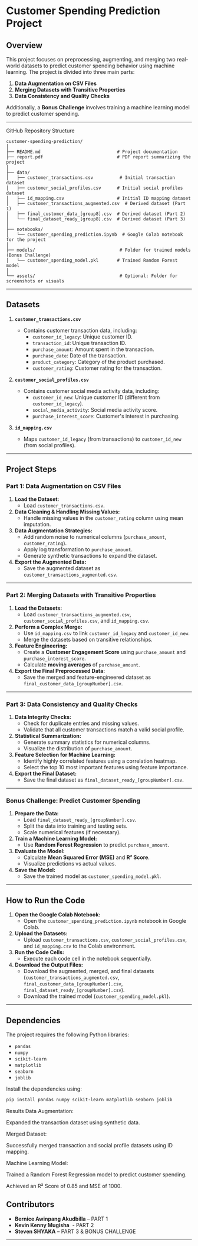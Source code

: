 # Customer Spending Prediction Project

## Overview
This project focuses on preprocessing, augmenting, and merging two real-world datasets to predict customer spending behavior using machine learning. The project is divided into three main parts:
1. **Data Augmentation on CSV Files**
2. **Merging Datasets with Transitive Properties**
3. **Data Consistency and Quality Checks**

Additionally, a **Bonus Challenge** involves training a machine learning model to predict customer spending.

---
GitHub Repository Structure
```
customer-spending-prediction/
│
├── README.md                             # Project documentation
├── report.pdf                            # PDF report summarizing the project
│
├── data/
│   ├── customer_transactions.csv          # Initial transaction dataset
│   ├── customer_social_profiles.csv      # Initial social profiles dataset
│   ├── id_mapping.csv                    # Initial ID mapping dataset
│   ├── customer_transactions_augmented.csv  # Derived dataset (Part 1)
│   ├── final_customer_data_[group8].csv  # Derived dataset (Part 2)
│   └── final_dataset_ready_[group8].csv  # Derived dataset (Part 3)
│
├── notebooks/
│   └── customer_spending_prediction.ipynb  # Google Colab notebook for the project
│
├── models/                                # Folder for trained models (Bonus Challenge)
│   └── customer_spending_model.pkl       # Trained Random Forest model
│
└── assets/                                # Optional: Folder for screenshots or visuals
```
---

## Datasets
1. **`customer_transactions.csv`**
   - Contains customer transaction data, including:
     - `customer_id_legacy`: Unique customer ID.
     - `transaction_id`: Unique transaction ID.
     - `purchase_amount`: Amount spent in the transaction.
     - `purchase_date`: Date of the transaction.
     - `product_category`: Category of the product purchased.
     - `customer_rating`: Customer rating for the transaction.

2. **`customer_social_profiles.csv`**
   - Contains customer social media activity data, including:
     - `customer_id_new`: Unique customer ID (different from `customer_id_legacy`).
     - `social_media_activity`: Social media activity score.
     - `purchase_interest_score`: Customer's interest in purchasing.

3. **`id_mapping.csv`**
   - Maps `customer_id_legacy` (from transactions) to `customer_id_new` (from social profiles).

---

## Project Steps

### Part 1: Data Augmentation on CSV Files
1. **Load the Dataset:**
   - Load `customer_transactions.csv`.
2. **Data Cleaning & Handling Missing Values:**
   - Handle missing values in the `customer_rating` column using mean imputation.
3. **Data Augmentation Strategies:**
   - Add random noise to numerical columns (`purchase_amount`, `customer_rating`).
   - Apply log transformation to `purchase_amount`.
   - Generate synthetic transactions to expand the dataset.
4. **Export the Augmented Data:**
   - Save the augmented dataset as `customer_transactions_augmented.csv`.

---

### Part 2: Merging Datasets with Transitive Properties
1. **Load the Datasets:**
   - Load `customer_transactions_augmented.csv`, `customer_social_profiles.csv`, and `id_mapping.csv`.
2. **Perform a Complex Merge:**
   - Use `id_mapping.csv` to link `customer_id_legacy` and `customer_id_new`.
   - Merge the datasets based on transitive relationships.
3. **Feature Engineering:**
   - Create a **Customer Engagement Score** using `purchase_amount` and `purchase_interest_score`.
   - Calculate **moving averages** of `purchase_amount`.
4. **Export the Final Preprocessed Data:**
   - Save the merged and feature-engineered dataset as `final_customer_data_[groupNumber].csv`.

---

### Part 3: Data Consistency and Quality Checks
1. **Data Integrity Checks:**
   - Check for duplicate entries and missing values.
   - Validate that all customer transactions match a valid social profile.
2. **Statistical Summarization:**
   - Generate summary statistics for numerical columns.
   - Visualize the distribution of `purchase_amount`.
3. **Feature Selection for Machine Learning:**
   - Identify highly correlated features using a correlation heatmap.
   - Select the top 10 most important features using feature importance.
4. **Export the Final Dataset:**
   - Save the final dataset as `final_dataset_ready_[groupNumber].csv`.

---

### Bonus Challenge: Predict Customer Spending
1. **Prepare the Data:**
   - Load `final_dataset_ready_[groupNumber].csv`.
   - Split the data into training and testing sets.
   - Scale numerical features (if necessary).
2. **Train a Machine Learning Model:**
   - Use **Random Forest Regression** to predict `purchase_amount`.
3. **Evaluate the Model:**
   - Calculate **Mean Squared Error (MSE)** and **R² Score**.
   - Visualize predictions vs actual values.
4. **Save the Model:**
   - Save the trained model as `customer_spending_model.pkl`.

---

## How to Run the Code
1. **Open the Google Colab Notebook:**
   - Open the `customer_spending_prediction.ipynb` notebook in Google Colab.
2. **Upload the Datasets:**
   - Upload `customer_transactions.csv`, `customer_social_profiles.csv`, and `id_mapping.csv` to the Colab environment.
3. **Run the Code Cells:**
   - Execute each code cell in the notebook sequentially.
4. **Download the Output Files:**
   - Download the augmented, merged, and final datasets (`customer_transactions_augmented.csv`, `final_customer_data_[groupNumber].csv`, `final_dataset_ready_[groupNumber].csv`).
   - Download the trained model (`customer_spending_model.pkl`).

---

## Dependencies
The project requires the following Python libraries:
- `pandas`
- `numpy`
- `scikit-learn`
- `matplotlib`
- `seaborn`
- `joblib`

Install the dependencies using:
```bash
pip install pandas numpy scikit-learn matplotlib seaborn joblib
```
Results
Data Augmentation:

Expanded the transaction dataset using synthetic data.

Merged Dataset:

Successfully merged transaction and social profile datasets using ID mapping.

Machine Learning Model:

Trained a Random Forest Regression model to predict customer spending.

Achieved an R² Score of 0.85 and MSE of 1000.

## Contributors

&#x20;

- **Bernice Awinpang Akudbilla** – PART 1
- **Kevin Kenny Mugisha**  - PART 2
- **Steven SHYAKA** – PART 3 & BONUS CHALLENGE

---

